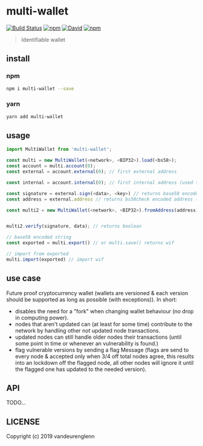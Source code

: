 # multi-wallet

[![Build Status](https://img.shields.io/travis/VandeurenGlenn/multi-wallet/master.svg?style=for-the-badge)](https://travis-ci.org/vandeurenglenn/multi-wallet)
[![npm](https://img.shields.io/npm/dt/multi-wallet.svg?style=for-the-badge)](https://www.npmjs.com/package/multi-wallet)
[![David](https://img.shields.io/david/vandeurenglenn/multi-wallet.svg?style=for-the-badge)](https://github.com/vandeurenglenn/multi-wallet)
[![npm](https://img.shields.io/npm/v/multi-wallet.svg?style=for-the-badge)](https://www.npmjs.com/package/multi-wallet)

> Identifiable wallet <version><codec><wallet>

## install
### npm
```sh
npm i multi-wallet --save
```
### yarn
```sh
yarn add multi-wallet
```

## usage
```js
import MultiWallet from 'multi-wallet';

const multi = new MultiWallet(<network>, <BIP32>).load(<bs58>);
const account = multi.account(0);
const external = account.external(0); // first external address

const internal = account.internal(0); // first internal address (used to receive change)

const signature = external.sign(<data>, <key>) // returns base58 encoded MultiSignature
const address = external.address // returns bs58check encoded address (without privateKey)

const multi2 = new MultiWallet(<network>, <BIP32>).fromAddress(address);


multi2.verify(signature, data); // returns boolean

// base58 encoded string
const exported = multi.export() // or multi.save() returns wif

// import from exported
multi.import(exported) // import wif

```
## use case
Future proof cryptocurrency wallet (wallets are versioned & each version should be supported as long as possible (with exceptions)).
In short:
- disables the need for a "fork" when changing wallet behaviour (no drop in computing power).
- nodes that aren't updated can (at least for some time) contribute to the network by handling other not updated node transactions.
- updated nodes can still handle older nodes their transactions (until some point in time or whenever an vulnerability is found.)
- flag vulnerable versions by sending a flag Message (flags are send to every node & accepted only when 3/4 off total nodes agree, this results into an lockdown off the flagged node, all other nodes will ignore it until the flagged one has updated to the needed version).


## API
TODO...

## LICENSE
Copyright (c) 2019 vandeurenglenn
